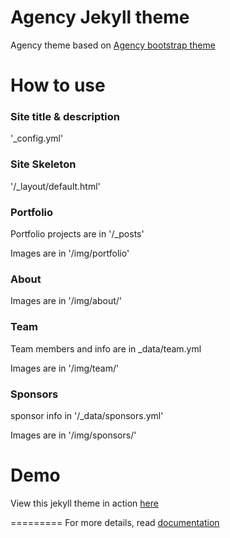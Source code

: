 Agency Jekyll theme
====================

Agency theme based on [Agency bootstrap theme ](http://startbootstrap.com/templates/agency/)

# How to use

### Site title & description 
'_config.yml'


### Site Skeleton
 '/_layout/default.html'


### Portfolio 
Portfolio projects are in '/_posts'

Images are in '/img/portfolio'


### About
Images are in '/img/about/'


### Team
Team members and info are in _data/team.yml

Images are in '/img/team/'


### Sponsors
sponsor info in '/_data/sponsors.yml'

Images are in '/img/sponsors/'


# Demo

View this jekyll theme in action [here](https://y7kim.github.io/agency-jekyll-theme)

=========
For more details, read [documentation](http://jekyllrb.com/)
